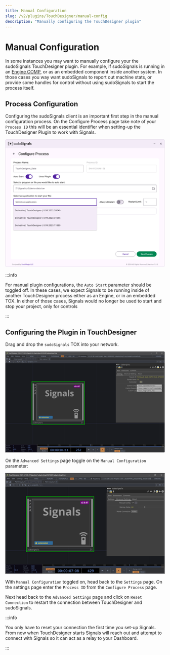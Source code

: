 ```yaml
---
title: Manual Configuration
slug: /v2/plugins/TouchDesigner/manual-config
description: "Manually configuring the TouchDesigner plugin"
---
```


# Manual Configuration 

In some instances you may want to manually configure your the sudoSignals TouchDesigner plugin. For example, if sudoSignals is running in an [Engine COMP](https://derivative.ca/UserGuide/Engine_COMP), or as an embedded component inside another system. In those cases you way want sudoSignals to report out machine stats, or provide some handles for control without using sudoSignals to start the process itself.

## Process Configuration

Configuring the sudoSignals client is an important first step in the manual configuration process. On the Configure Process page take note of your `Process ID` this will be an essential identifier when setting-up the TouchDesigner Plugin to work with Signals.

![Create Account 002](/img/td-manual-config/v2-td-manual-config-01.png)

:::info

For manual plugin configurations, the `Auto Start` parameter should be toggled off. In these cases, we expect Signals to be running inside of another TouchDesigner process either as an Engine, or in an embedded TOX. In either of those cases, Signals would no longer be used to start and stop your project, only for controls

:::

## Configuring the Plugin in TouchDesigner

Drag and drop the `sudoSignals` TOX into your network.

![Create Account 002](/img/td-manual-config/v2-td-manual-config-02.png)

On the `Advanced Settings` page toggle on the `Manual Configuration` parameter:

![Create Account 002](/img/td-manual-config/v2-td-manual-config-03.png)

With `Manual Configuration` toggled on, head back to the `Settings` page. On the settings page enter the `Process ID` from the `Configure Process` page.

Next head back to the `Advanced Settings` page and click on `Reset Connection` to restart the connection between TouchDesigner and sudoSignals.

:::info

You only have to reset your connection the first time you set-up Signals. From now when TouchDesigner starts Signals will reach out and attempt to connect with Signals so it can act as a relay to your Dashboard.

:::

<!-- links -->
[sudoSignals Client]: https://sudosignals-downloads.s3.amazonaws.com/production/sudoSignals_Installer.exe
[TouchDesigner sudoSignals Plugin]: https://github.com/SudoMagicCode/sudoSignals_tdClient_releases//releases/latest/download/SudoSignals.tox